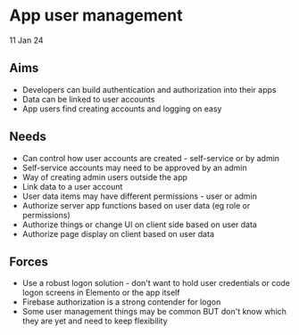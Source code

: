 App user management
===================

11 Jan 24

Aims
----

- Developers can build authentication and authorization into their apps
- Data can be linked to user accounts
- App users find creating accounts and logging on easy

Needs
-----

- Can control how user accounts are created - self-service or by admin
- Self-service accounts may need to be approved by an admin
- Way of creating admin users outside the app
- Link data to a user account
- User data items may have different permissions - user or admin
- Authorize server app functions based on user data (eg role or permissions)
- Authorize things or change UI on client side based on user data
- Authorize page display on client based on user data



Forces
------

- Use a robust logon solution - don't want to hold user credentials or code logon screens in Elemento or the app itself
- Firebase authorization is a strong contender for logon
- Some user management things may be common BUT don't know which they are yet and need to keep flexibility
